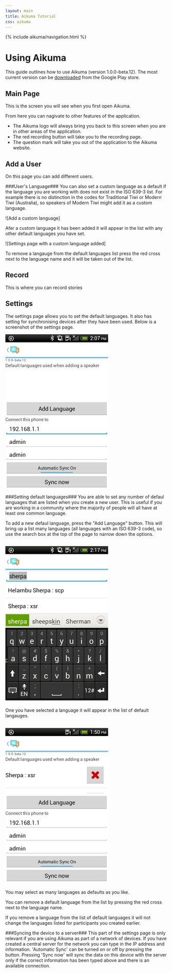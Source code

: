 ```yaml
---
layout: main
title: Aikuma Tutorial
css: aikuma
---
```

{% include aikuma/navigation.html %}

Using Aikuma 
============ 
This guide outlines how to use Aikuma (version 1.0.0-beta.12). The most current version can be
[downloaded](https://play.google.com/store/apps/details?id=org.lp20.aikuma&amphl=en) from the Google Play store.


Main Page 
----------
This is the screen you will see when you first open Aikuma. 

From here you can nagivate to other features of the application. 

* The Aikuma logo will always bring you back to this screen when you are in other areas of the application. 
* The red recording button will take you to the recording page. 
* The question mark will take you out of the application to the Aikuma website.


Add a User 
----------
On this page you can add different users. 

###User's Language###
You can also set a custom language as a default if the language you are working with does not exist in the ISO 639-3 list. For example there is no distinction in the codes for Traditional Tiwi or Modern Tiwi (Australia), so speakers of Modern Tiwi might add it as a custom language. 

![Add a custom language]

Afer a custom language it has been added it will appear in the list with any other default languages you have set.  

![Settings page with a custom language added]

To remove a langauge from the default languages list press the red cross next to the language name and it will be taken out of the list. 



Record 
----------
This is where you can record stories 


Settings 
---------- 
The settings page allows you to set the default languages. It also has setting for synchronising devices after they have been used. Below is a screenshot of the settings page.

![Settings page](/images/HowTo/SettingsPage.png)  

###Setting default languages###
You are able to set any number of defaul languages that are listed when you create a new user. This is useful if you are working in a community where the majority of people will all have at least one common language. 

To add a new defaul language, press the "Add Language" button. This will bring up a list many languages (all languages with an ISO 639-3 code), so use the search box at the top of the page to narrow down the options.

![Selecting a Default Language](/images/HowTo/SettingsPageAddingLang.png)   
---
One you have selected a language it will appear in the list of default langauges. 

![Settings page with a default language added](/images/HowTo/SettingsPageLangAdded.png)  
---
You may select as many languages as defaults as you like. 

You can remove a default language from the list by pressing the red cross next to the language name.

If you remove a language from the list of default languages it will not change the languages listed for participants you created earlier.

###Syncing the device to a server###
This part of the settings page is only relevant if you are using Aikuma as part of a network of devices. 
If you have created a central server for the network you can type in the IP address and information. 
'Automatic Sync' can be turned on or off by pressing the button. Pressing 'Sync now' will sync the data on this device with the server only if the correct information has been typed above and there is an available connection.